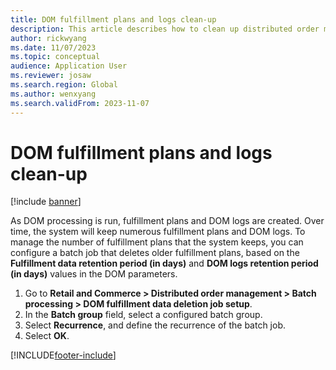 ```yaml
---
title: DOM fulfillment plans and logs clean-up
description: This article describes how to clean up distributed order management (DOM) fulfillment plans.
author: rickwyang
ms.date: 11/07/2023
ms.topic: conceptual
audience: Application User
ms.reviewer: josaw
ms.search.region: Global
ms.author: wenxyang
ms.search.validFrom: 2023-11-07
---
```


# DOM fulfillment plans and logs clean-up

[!include [banner](includes/banner.md)]

As DOM processing is run, fulfillment plans and DOM logs are created. Over time, the system will keep numerous fulfillment plans and DOM logs. To manage the number of fulfillment plans that the system keeps, you can configure a batch job that deletes older fulfillment plans, based on the **Fulfillment data retention period (in days)** and **DOM logs retention period (in days)** values in the DOM parameters.

1. Go to **Retail and Commerce \> Distributed order management \> Batch processing \> DOM fulfillment data deletion job setup**.
1. In the **Batch group** field, select a configured batch group.
1. Select **Recurrence**, and define the recurrence of the batch job.
1. Select **OK**.

[!INCLUDE[footer-include](../includes/footer-banner.md)]